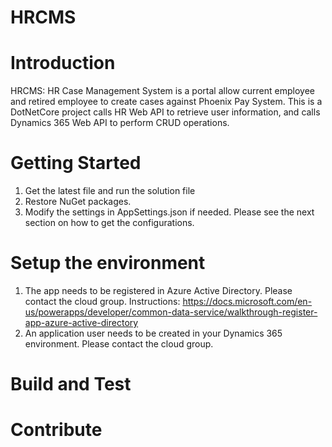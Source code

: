 # HRCMS
# Introduction
HRCMS: HR Case Management System is a portal allow current employee and retired employee to create cases against Phoenix Pay System.
This is a DotNetCore project calls HR Web API to retrieve user information, and calls Dynamics 365 Web API to perform CRUD operations.

# Getting Started
1.	Get the latest file and run the solution file
2.	Restore NuGet packages.
3.  Modify the settings in AppSettings.json if needed. Please see the next section on how to get the configurations.

# Setup the environment
1. The app needs to be registered in Azure Active Directory. Please contact the cloud group. Instructions: https://docs.microsoft.com/en-us/powerapps/developer/common-data-service/walkthrough-register-app-azure-active-directory
2. An application user needs to be created in your Dynamics 365 environment. Please contact the cloud group.


# Build and Test


# Contribute

